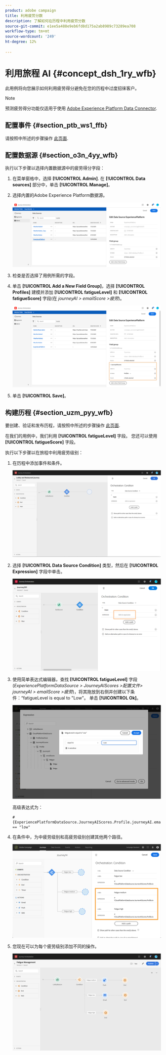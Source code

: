 ```yaml
---
product: adobe campaign
title: 利用疲劳分数
description: 了解如何在历程中利用疲劳分数
source-git-commit: e1ee5a488e9eb6fd8d175a2ab8989c73289ea708
workflow-type: tm+mt
source-wordcount: '249'
ht-degree: 12%

---
```



# 利用旅程 AI {#concept_dsh_1ry_wfb}

此用例将向您展示如何利用疲劳得分避免在您的历程中过度招徕客户。

>[!NOTE]
>
>预测疲劳得分功能仅适用于使用 [Adobe Experience Platform Data Connector](https://experienceleague.adobe.com/docs/campaign-standard/using/integrating-with-adobe-cloud/adobe-experience-platform/data-connector/aep-about-data-connector.html).

## 配置事件 {#section_ptb_ws1_ffb}

请按照中所述的步骤操作 [此页面](../event/about-events.md).

## 配置数据源 {#section_o3n_4yy_wfb}

执行以下步骤以选择内置数据源中的疲劳得分字段：

1. 在菜单窗格中，选择 **[!UICONTROL Admin]**. 在 **[!UICONTROL Data sources]** 部分中，单击 **[!UICONTROL Manage]**。
1. 选择内置的Adobe Experience Platform数据源。

   ![](../assets/journey23.png)

1. 检查是否选择了用例所需的字段。
1. 单击 **[!UICONTROL Add a New Field Group]**，选择 **[!UICONTROL Profiles]** 建模并添加 **[!UICONTROL fatigueLevel]** 和 **[!UICONTROL fatigueScore]** 字段(在 _journeyAI > emailScore >疲劳_)。

   ![](../assets/journeyuc3_1.png)

1. 单击 **[!UICONTROL Save]**。

## 构建历程 {#section_uzm_pyy_wfb}

要创建、验证和发布历程，请按照中所述的步骤操作 [此页面](../building-journeys/journey.md).

在我们的用例中，我们利用 **[!UICONTROL fatigueLevel]** 字段。 您还可以使用 **[!UICONTROL fatigueScore]** 字段。

执行以下步骤以在旅程中利用疲劳级别：

1. 在历程中添加事件和条件。

   ![](../assets/journeyuc2_14.png)

1. 选择 **[!UICONTROL Data Source Condition]** 类型，然后在 **[!UICONTROL Expression]** 字段中单击。

   ![](../assets/journeyuc3_2.png)

1. 使用简单表达式编辑器，查找 **[!UICONTROL fatigueLevel]** 字段(_ExperiencePlatformDataSource > JourneyAIScores >配置文件> journeyAI > emailScore >疲劳_)，将其拖放到右侧并创建以下条件：“fatigueLevel is equal to &quot;Low&quot;。 单击 **[!UICONTROL Ok]**。

   ![](../assets/journeyuc3_3.png)

   高级表达式为：

   ```
   #{ExperiencePlatformDataSource.JourneyAIScores.Profile.journeyAI.emailScore.fatigue.fatigueLevel} == "low"
   ```

1. 在条件中，为中疲劳级别和高疲劳级别创建其他两个路径。

   ![](../assets/journeyuc3_4.png)

1. 您现在可以为每个疲劳级别添加不同的操作。

   ![](../assets/journeyuc3_5.png)
